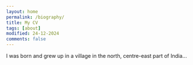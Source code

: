 ```yaml
---
layout: home
permalink: /biography/
title: My CV
tags: [about]
modified: 24-12-2024
comments: false
---
```



I was born and grew up in a village in the north, centre-east part of India... 
